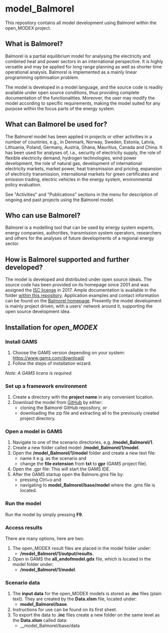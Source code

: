 # model_Balmorel
This repository contains all model development using Balmorel within the open_MODEX project.

## What is Balmorel?

Balmorel is a partial equilibrium model for analysing the electricity and combined heat and power sectors in an international perspective. It is highly versatile and may be applied for long range planning as well as shorter time operational analysis. Balmorel is implemented as a mainly linear programming optimisation problem.

The model is developed in a model language, and the source code is readily available under open source conditions, thus providing complete documentation of the functionalities. Moreover, the user may modify the model according to specific requirements, making the model suited for any purpose within the focus parts of the energy system.

## What can Balmorel be used for?

The Balmorel model has been applied in projects or other activities in a number of countries, e.g., in  Denmark, Norway, Sweden, Estonia, Latvia, Lithuania, Poland, Germany, Austria, Ghana, Mauritius, Canada and China. It has been used for analyses of, i.a., security of electricity supply, the role of flexible electricity demand, hydrogen technologies, wind power development, the role of natural gas, development of international electricity markets, market power, heat transmission and pricing, expansion of electricity transmission, international markets for green certificates and emission trading, electric vehicles in the energy system, environmental policy evaluation.

See "Activities" and "Publications" sections in the menu for description of ongoing and past projects using the Balmorel model.

## Who can use Balmorel?

Balmorel is a modelling tool that can be used by energy system experts, energy companies, authorities, transmission system operators, researchers and others for the analyses of future developments of a regional energy sector.

## How is Balmorel supported and further developed?

The model is developed and distributed under open source ideals. The source code has been provided on its homepage since 2001 and was assigned the [ISC license](https://opensource.org/licenses/ISC) in 2017. Ample documentation is available in the folder [within this repository](base/documentation). Application examples and contact information can be found on the [Balmorel homepage](https://balmorel.com). Presently the model development is mainly project driven, with a users' network around it, supporting the open source development idea.

## Installation for *open_MODEX*

### Install GAMS

1. Choose the GAMS version depending on your system: https://www.gams.com/download/
2. Follow the steps of installation wizard.

*Note: A GAMS licens is required.*

### Set up a framework environment

1. Create a directory with the __project name__ in any convenient location.
2. Download the model from [GitHub](https://github.com/open-modex/model_Balmorel) by either:
	- cloning the Balmorel GitHub repository, or
	- downloading the zip file and extracting all to the previously created project directory.

### Open a model in GAMS

1. Navigate to one of the scenario directories, e.g. __/model_Balmorel/1__.
2. Create a new folder called model: __/model_Balmorel/1/model__.
3. Open the __/model_Balmorel/1/model__ folder and create a new text file:
	- name it e.g. as the scenario and
	- change the __file extension__ from __txt__ to __gpr__ (GAMS project file).
4. Open the .gpr file: This will start the GAMS IDE.
5. After the GAMS startup open the Balmore.gms file by:
	- pressing Ctrl+o and
	- navigating to __model_Balmorel/base/model__ where the .gms file is located.

### Run the model

Run the model by simply pressing __F9__.

### Access results

There are many options, here are two:
1. The open_MODEX result files are placed in the model folder under:
	- __/model_Balmorel/1/output/results__.
2. Open in GAMS the __all_endofmodel.gdx__ file, which is located in the model folder under:
	- __/model_Balmorel/1/model__.

### Scenario data

1. The __input data__ for the open_MODEX models is stored as __.inc__ files (plain text). They are created by the __Data.xlsm__ file, located under:
	- __model_Balmorel/base__.
2. Instructions for use can be found on its first sheet.
3. To export the data to __.inc__ files create a new folder on the same level as the __Data.xlsm__ called data:
	- __model_Balmorel/base/data
